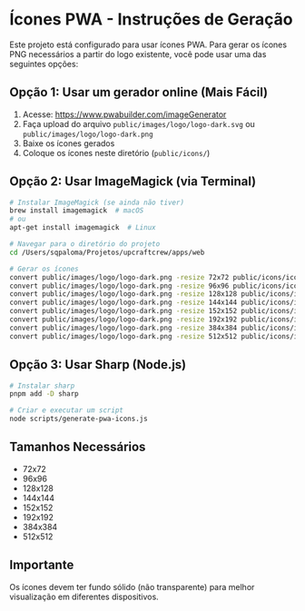 # Ícones PWA - Instruções de Geração

Este projeto está configurado para usar ícones PWA. Para gerar os ícones PNG necessários a partir do logo existente, você pode usar uma das seguintes opções:

## Opção 1: Usar um gerador online (Mais Fácil)

1. Acesse: https://www.pwabuilder.com/imageGenerator
2. Faça upload do arquivo `public/images/logo/logo-dark.svg` ou `public/images/logo/logo-dark.png`
3. Baixe os ícones gerados
4. Coloque os ícones neste diretório (`public/icons/`)

## Opção 2: Usar ImageMagick (via Terminal)

```bash
# Instalar ImageMagick (se ainda não tiver)
brew install imagemagick  # macOS
# ou
apt-get install imagemagick  # Linux

# Navegar para o diretório do projeto
cd /Users/sqpaloma/Projetos/upcraftcrew/apps/web

# Gerar os ícones
convert public/images/logo/logo-dark.png -resize 72x72 public/icons/icon-72x72.png
convert public/images/logo/logo-dark.png -resize 96x96 public/icons/icon-96x96.png
convert public/images/logo/logo-dark.png -resize 128x128 public/icons/icon-128x128.png
convert public/images/logo/logo-dark.png -resize 144x144 public/icons/icon-144x144.png
convert public/images/logo/logo-dark.png -resize 152x152 public/icons/icon-152x152.png
convert public/images/logo/logo-dark.png -resize 192x192 public/icons/icon-192x192.png
convert public/images/logo/logo-dark.png -resize 384x384 public/icons/icon-384x384.png
convert public/images/logo/logo-dark.png -resize 512x512 public/icons/icon-512x512.png
```

## Opção 3: Usar Sharp (Node.js)

```bash
# Instalar sharp
pnpm add -D sharp

# Criar e executar um script
node scripts/generate-pwa-icons.js
```

## Tamanhos Necessários

- 72x72
- 96x96
- 128x128
- 144x144
- 152x152
- 192x192
- 384x384
- 512x512

## Importante

Os ícones devem ter fundo sólido (não transparente) para melhor visualização em diferentes dispositivos.

